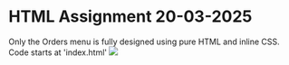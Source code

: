 # HTML Assignment 20-03-2025
Only the Orders menu is fully designed using pure HTML and inline CSS.
Code starts at 'index.html'
<img src = "/Screenshots/Capture.png">